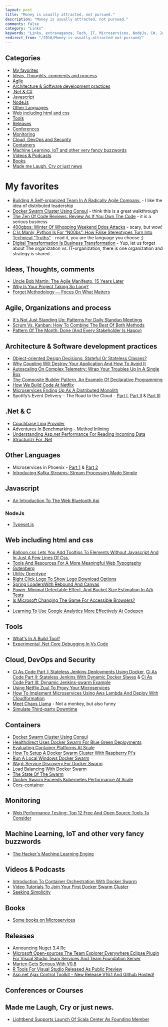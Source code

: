 ```yaml
---
layout: post
title: "Money is usually attracted, not pursued."
description: "Money is usually attracted, not pursued."
comments: false
category: "Links"
keywords: "Links, extravaganza, Tech, IT, Microservices, NodeJs, C#, Javascript, Solution architecture"
redirect_from: "/2016/Money-is-usually-attracted-not-pursued/"
---
```

## Categories ##
 * [My favorites](#favorites)
 * [Ideas, Thoughts, comments and process](#ideas)
 * [Agile](#agile)
 * [Architecture & Software development practices](#development)
 * [.Net & C#](#net)
 * [Javascript](#javascript)
 * [NodeJs](#nodejs)
 * [Other Languages](#polygloting)
 * [Web including html and css](#web)
 * [Tools](#tools)
 * [Releases](#releases)
 * [Conferences](#conferences)
 * [Monitoring](#monitoring)
 * [Cloud, DevOps and Security](#devops)
 * [Containers](#containers)
 * [Machine Learning, IoT and other very fancy buzzwords](#iot)
 * [Videos & Podcasts](#videos)
 * [Books](#books)
 * [Made me Laugh, Cry or just news](#news)

# My favorites<a name="favorites"></a> #
 * [Building A Self-organized Team In A Radically Agile Company.](https://tech.zalando.com/blog/building-a-self-organized-team-in-a-radically-agile-company./) - I like the idea of distributed leadership
 * [Docker Swarm Cluster Using Consul](http://blog.arungupta.me/docker-swarm-cluster-using-consul/) - think this is a great walkthrough
 * [The Zen Of Code Reviews: Review As If You Own The Code](https://www.simple-talk.com/dotnet/.net-framework/the-zen-of-code-reviews-review-as-if-you-own-the-code/) - it is a serious business
 * [400gbps: Winter Of Whopping Weekend Ddos Attacks](https://blog.cloudflare.com/a-winter-of-400gbps-weekend-ddos-attacks/) - scary, but wow!
 * [C Is Manly, Python Is For “N00bs”: How False Stereotypes Turn Into Technical “Truths”](http://lambda-the-ultimate.org/node/5314) - read it, you are the language you choose ;)
 * [Digital Transformation Is Business Transformation](https://blogs.msdn.microsoft.com/jmeier/2016/03/08/digital-transformation-is-business-transformation/) - Yup, let us forget about The organization vs. IT-organization, there is one organization and strategy is shared.

## Ideas, Thoughts, comments <a name="ideas"></a> ##
 * [Uncle Bob Martin: The Agile Manifesto, 15 Years Later](http://techbeacon.com/uncle-bob-martin-agile-manifesto-15-years-later)
 * [Why Is Your Project Taking So Long?](https://dzone.com/articles/why-is-this-taking-so-long)
 * [Forget Methodology — Focus On What Matters](http://engineering.indeedblog.com/blog/2016/03/forget-methodology-focus-on-what-matters/)

## Agile, Organizations and process<a name="agile"></a> ##
 * [It's Not Just Standing Up: Patterns For Daily Standup Meetings](http://martinfowler.com/articles/itsNotJustStandingUp.html)
 * [Scrum Vs. Kanban: How To Combine The Best Of Both Methods](http://techbeacon.com/scrum-vs-kanban-how-combine-best-both-methods)
 * [Pattern Of The Month: Done (And Every Stakeholder Is Happy)](https://dzone.com/articles/pattern-of-the-month-done)

## Architecture & Software development practices <a name="development"></a> ##
 * [Object-oriented Design Decisions: Stateful Or Stateless Classes?](https://dzone.com/articles/stateful-or-stateless-classes)
 * [Why Coupling Will Destroy Your Application And How To Avoid It](http://jonhilton.net/2016/03/09/why-coupling-will-destroy-your-application-and-how-to-avoid-it/)
 * [Autoscaling On Complex Telemetry: Wrap Your Troubles Up In A Single Box](http://blog.codeship.com/autoscaling-on-complex-telemetry/)
 * [The Composite Builder Pattern, An Example Of Declarative Programming](http://slott-softwarearchitect.blogspot.dk/2016/03/the-composite-builder-pattern-example.html)
 * [How We Build Code At Netflix](http://techblog.netflix.com/2016/03/how-we-build-code-at-netflix.html)
 * [Microservices Ending Up As A Distributed Monolith](http://www.infoq.com/news/2016/02/services-distributed-monolith)
 * Spotify’s Event Delivery – The Road to the Cloud - [Part I](https://labs.spotify.com/2016/02/25/spotifys-event-delivery-the-road-to-the-cloud-part-i/),  [Part II](https://labs.spotify.com/2016/03/03/spotifys-event-delivery-the-road-to-the-cloud-part-ii/) & [Part III](https://labs.spotify.com/2016/03/10/spotifys-event-delivery-the-road-to-the-cloud-part-iii/)

## **.Net & C**  <a name="net"></a> ##
 * [Couchbase Linq Provider](http://codeopinion.com/couchbase-linq-provider/)
 * [Adventures In Benchmarking - Method Inlining](http://mattwarren.github.io/2016/03/09/adventures-in-benchmarking-method-inlining/)
 * [Understanding Asp.net Performance For Reading Incoming Data](http://stackify.com/understanding-asp-net-performance-for-reading-incoming-data/)
 * [Structurizr For .Net](http://www.codingthearchitecture.com/2016/03/09/structurizr_for_net.html)

## Other Languages  <a name="polygloting"></a> ##
 * Microservices in Phoenix - [Part 1](https://teamgaslight.com/blog/microservices-in-phoenix-part-1) & [Part 2](https://teamgaslight.com/blog/microservices-in-phoenix-part-2)
 * [Introducing Kafka Streams: Stream Processing Made Simple](http://www.confluent.io/blog/introducing-kafka-streams-stream-processing-made-simple)

## Javascript  <a name="javascript"></a> ##
 * [An Introduction To The Web Bluetooth Api](https://dev.opera.com/articles/web-bluetooth-intro/)

### NodeJs <a name="nodejs"></a> ###
 * [Type­set.js](https://blot.im/typeset/)

## Web including html and css  <a name="web"></a> ##
 * [Balloon.css Lets You Add Tooltips To Elements Without Javascript And In Just A Few Lines Of Css.](http://kazzkiq.github.io/balloon.css/)
 * [Tools And Resources For A More Meaningful Web Typography](https://www.smashingmagazine.com/2016/03/meaningful-web-typography/)
 * [Gutenberg](http://matejlatin.github.io/Gutenberg/)
 * [Utility Opentype](http://utility-opentype.kennethormandy.com/)
 * [Right Click Logo To Show Logo Download Options](https://css-tricks.com/right-click-logo-show-logo-download-options/)
 * [Spring LoadersWith Rebound And Canvas](http://tympanus.net/Tutorials/SpringLoaders/)
 * [Power, Minimal Detectable Effect, And Bucket Size Estimation In A/b Tests](https://blog.twitter.com/2016/power-minimal-detectable-effect-and-bucket-size-estimation-in-ab-tests)
 * [Is Microsoft Changing The Game For Accessible Browsers?](https://www.abilitynet.org.uk/blog/microsoft-changing-game-accessible-browsers)
 * [](http://dsheiko.com/weblog/10-things-to-need-to-know-about-css)
 * [Learning To Use Google Analytics More Effectively At Codepen](https://css-tricks.com/learning-use-google-analytics-effectively-codepen/)

## Tools <a name="tools"></a> ##
 * [What's In A Build Tool?](http://www.lihaoyi.com/post/WhatsinaBuildTool.html)
 * [Experimental .Net Core Debugging In Vs Code](https://blogs.msdn.microsoft.com/visualstudioalm/2016/03/10/experimental-net-core-debugging-in-vs-code/)

## Cloud, DevOps and Security<a name="devops"></a> ##
 * [Ci As Code Part I: Stateless Jenkins Deployments Using Docker](https://zwischenzugs.wordpress.com/2016/01/24/ci-as-code-stateless-jenkins-deployments-using-docker/), [Ci As Code Part II: Stateless Jenkins With Dynamic Docker Slaves](https://zwischenzugs.wordpress.com/2016/01/30/ci-as-code-part-ii-stateless-jenkins-with-dynamic-docker-slaves/) & [Ci As Code Part III: Dynamic Jenkins-swarm Example](https://zwischenzugs.wordpress.com/2016/02/25/922/)
 * [Using Netflix Zuul To Proxy Your Microservices](https://blog.heroku.com/archives/2016/3/2/using_netflix_zuul_to_proxy_your_microservices)
 * [How To Implement Microservices Using Aws Lambda And Deploy With Cloudformation](http://blog.sungardas.com/CTOLabs/2016/03/how-to-implement-microservices-using-aws-lambda-and-deploy-with-cloudformation/)
 * [Meet Chaos Llama](https://github.com/hassy/llama-cli) - Not a monkey, but also funny
 * [Simulate Third-party Downtime](https://engineering.heroku.com/blogs/2016-03-01-simulate-downtime/)

## Containers <a name="containers"></a> ##
 * [Docker Swarm Cluster Using Consul](http://blog.arungupta.me/docker-swarm-cluster-using-consul/)
 * [Healthdirect Uses Docker Swarm For Blue Green Deployments](https://blog.docker.com/2016/03/swarmweek-healthdirect-docker-swarm-blue-green-deployments/)
 * [Evaluating Container Platforms At Scale](https://medium.com/on-docker/evaluating-container-platforms-at-scale-5e7b44d93f2c#.84xtvzuyd)
 * [How To Setup A Docker Swarm Cluster With Raspberry Pi's](http://blog.hypriot.com/post/how-to-setup-rpi-docker-swarm/)
 * [Run A Local Windows Docker Swarm](https://stefanscherer.github.io/build-your-local-windows-docker-swarm/)
 * [Wagl: Service Discovery For Docker Swarm](https://ahmetalpbalkan.com/blog/wagl/)
 * [Load Balancing With Docker Swarm](https://botleg.com/stories/load-balancing-with-docker-swarm/)
 * [The State Of The Swarm](http://fr.slideshare.net/Buf01/the-state-of-the-swarm?_tmc=oC-fMVZxskFghRKSlk9pTVFD01VR86mu9Oh8jvazNhc)
 * [Docker Swarm Exceeds Kubernetes Performance At Scale](https://blog.docker.com/2016/03/swarmweek-docker-swarm-exceeds-kubernetes-scale/)
 * [Cors-container](https://github.com/imjacobclark/cors-container)


## Monitoring <a name="monitoring"></a> ##
 * [Web Performance Testing: Top 12 Free And Open Source Tools To Consider](http://techbeacon.com/web-performance-testing-top-12-free-open-source-tools-consider)

## Machine Learning, IoT and other very fancy buzzwords <a name="iot"></a> ##
 * [The Hacker's Machine Learning Engine](https://github.com/autumnai/leaf)

## Videos & Podcasts <a name="videos"></a> ##
 * [Introduction To Container Orchestration With Docker Swarm](https://blog.docker.com/2016/03/swarmweek-container-orchestration-docker-swarm/)
 * [Video Tutorials To Join Your First Docker Swarm Cluster](https://blog.docker.com/2016/03/swarmweek-join-your-first-swarm/)
 * [Seeking Simplicity](https://vimeo.com/157716613)

## Books<a name="books"></a>  ##
 * [Some books on Microservices](http://senecajs.org/microservice-books.html)

## Releases <a name="releases"></a> ##
 * [Announcing Nuget 3.4 Rc](http://blog.nuget.org/20160308/Announcing-NuGet-3.4-RC.html)
 * [Microsoft Open-sources The Team Explorer Everywhere Eclipse Plugin For Visual Studio Team Services And Team Foundation Server](https://blogs.msdn.microsoft.com/visualstudioalm/2016/03/08/microsoft-open-sources-the-team-explorer-everywhere-eclipse-plugin-for-visual-studio-team-services-and-team-foundation-server/)
 * [Marten Gets Serious With V0.8](http://jeremydmiller.com/2016/03/09/marten-gets-serious-with-v0-8/)
 * [R Tools For Visual Studio Released As Public Preview](http://blogs.microsoft.com/firehose/2016/03/09/r-tools-for-visual-studio-released-as-public-preview/)
 * [Asp.net Ajax Control Toolkit - New Release V16.1 And Github Hosted!](https://community.devexpress.com/blogs/aspnet/archive/2016/03/09/asp-net-ajax-control-toolkit-new-release-v16-1-and-github-hosted.aspx)

## Conferences or Courses<a name="conferences"></a> ##


## Made me Laugh, Cry or just news. <a name="news"></a> ##
 * [Lightbend Supports Launch Of Scala Center As Founding Member](https://www.lightbend.com/company/news/lightbend-supports-launch-of-scala-center-as-founding-member)
